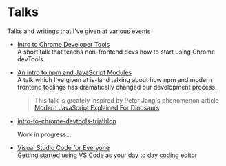 # Talks

Talks and writings that I've given at various events

* [Intro to Chrome Developer Tools](http://slides.com/konekoya/intro-to-chrome-developer-tools)  
  A short talk that teachs non-frontend devs how to start using Chrome devTools.

* [An intro to npm and JavaScript Modules](http://slides.com/konekoya/an-intro-to-npm-and-js-modules)  
  A talk which I've given at is-land talking about how npm and modern frontend toolings
  has dramatically changed our development process.

  > This talk is greately inspired by Peter Jang's phenomenon article
  > [Modern JavaScript Explained For Dinosaurs](https://medium.com/@peterxjang/modern-javascript-explained-for-dinosaurs-f695e9747b70)

* [intro-to-chrome-devtools-triathlon](https://github.com/konekoya/talks/tree/master/intro-to-chrome-devtools-triathlon)

  Work in progress...

* [Visual Studio Code for Everyone](http://slides.com/konekoya/vscode-for-everyone)  
  Getting started using VS Code as your day to day coding editor
